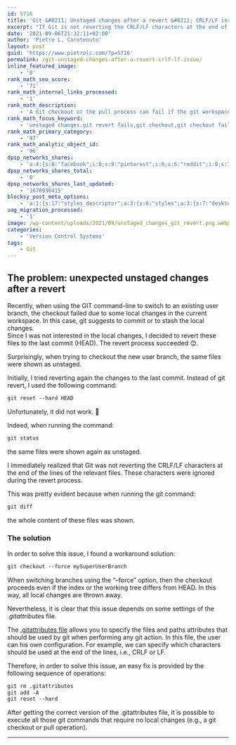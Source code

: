 ```yaml
---
id: 5716
title: 'Git &#8211; Unstaged changes after a revert &#8211; CRLF/LF issue'
excerpt: "If Git is not reverting the CRLF/LF characters at the end of the lines of the relevant files, this is what you need to do!"
date: '2021-09-06T21:32:11+02:00'
author: 'Pietro L. Carotenuto'
layout: post
guid: 'https://www.pietrolc.com/?p=5716'
permalink: /git-unstaged-changes-after-a-revert-crlf-lf-issue/
inline_featured_image:
    - '0'
rank_math_seo_score:
    - '71'
rank_math_internal_links_processed:
    - '1'
rank_math_description:
    - 'A Git checkout or the pull process can fail if the git workspace contains some local and unstaged changes. Reverting files might not be enough.'
rank_math_focus_keyword:
    - 'unstaged changes,git revert fails,git checkout,git checkout fails'
rank_math_primary_category:
    - '97'
rank_math_analytic_object_id:
    - '96'
dpsp_networks_shares:
    - 'a:4:{s:8:"facebook";i:0;s:9:"pinterest";i:0;s:6:"reddit";i:0;s:7:"twitter";i:0;}'
dpsp_networks_shares_total:
    - '0'
dpsp_networks_shares_last_updated:
    - '1670936415'
blocksy_post_meta_options:
    - 'a:1:{s:17:"styles_descriptor";a:3:{s:6:"styles";a:3:{s:7:"desktop";s:0:"";s:6:"tablet";s:0:"";s:6:"mobile";s:0:"";}s:12:"google_fonts";a:0:{}s:7:"version";i:6;}}'
uag_migration_processed:
    - '1'
image: /wp-content/uploads/2021/09/unstaged_changes_git_revert.png.webp
categories:
    - 'Version Control Systems'
tags:
    - Git
---
```


## The problem: unexpected unstaged changes after a revert

Recently, when using the GIT command-line to switch to an existing user branch, the checkout failed due to some local changes in the current workspace. In this case, git suggests to commit or to stash the local changes.  
Since I was not interested in the local changes, I decided to revert these files to the last commit (HEAD). The revert process succeeded 😊.

Surprisingly, when trying to checkout the new user branch, the same files were shown as unstaged.

Initially, I tried reverting again the changes to the last commit. Instead of git revert, I used the following command:

```txt
git reset --hard HEAD
```

Unfortunately, it did not work. 🙁

Indeed, when running the command:

```txt
git status
```

the same files were shown again as unstaged.

I immediately realized that Git was not reverting the CRLF/LF characters at the end of the lines of the relevant files. These characters were ignored during the revert process.

This was pretty evident because when running the git command:

```txt
git diff
```

the whole content of these files was shown.

### The solution

In order to solve this issue, I found a workaround solution:

```txt
git checkout --force mySuperUserBranch
```

When switching branches using the “–force” option, then the checkout proceeds even if the index or the working tree differs from HEAD. In this way, all local changes are thrown away.

Nevertheless, it is clear that this issue depends on some settings of the *.gitattributes* file.

The [.gitattributes file](https://git-scm.com/docs/gitattributes) allows you to specify the files and paths attributes that should be used by git when performing any git action. In this file, the user can his own configuration. For example, we can specify which characters should be used at the end of the lines, i.e., CRLF or LF.

Therefore, in order to solve this issue, an easy fix is provided by the following sequence of operations:

```txt
git rm .gitattributes
git add -A
git reset --hard
```

After getting the correct version of the .gitattributes file, it is possible to execute all those git commands that require no local changes (e.g., a git checkout or pull operation).

---
